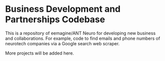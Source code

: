 # Business Development and Partnerships Codebase

This is a repository of eemagine/ANT Neuro for developing new business and collaborations. 
For example, code to find emails and phone numbers of neurotech companies via a Google search web scraper.

More projects will be added here.
